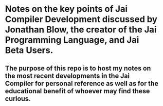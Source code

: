 # Notes on the key points of Jai Compiler Development discussed by Jonathan Blow, the creator of the Jai Programming Language, and Jai Beta Users.

## The purpose of this repo is to host my notes on the most recent developments in the Jai Compiler for personal reference as well as for the educational benefit of whoever may find these curious.
